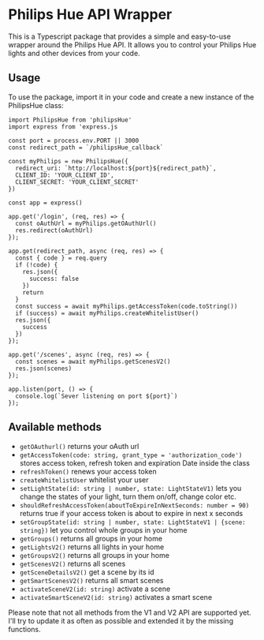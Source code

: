 # Philips Hue API Wrapper

This is a Typescript package that provides a simple and easy-to-use wrapper around the Philips Hue API. It allows you to control your Philips Hue lights and other devices from your code.

## Usage

To use the package, import it in your code and create a new instance of the PhilipsHue class:

```
import PhilipsHue from 'philipsHue'
import express from 'express.js

const port = process.env.PORT || 3000
const redirect_path = `/philipsHue_callback`

const myPhilips = new PhilipsHue({
  redirect_uri: `http://localhost:${port}${redirect_path}`,
  CLIENT_ID: 'YOUR_CLIENT_ID',
  CLIENT_SECRET: 'YOUR_CLIENT_SECRET'
})

const app = express()

app.get('/login', (req, res) => {
  const oAuthUrl = myPhilips.getOAuthUrl()
  res.redirect(oAuthUrl)
});

app.get(redirect_path, async (req, res) => {
  const { code } = req.query
  if (!code) {
    res.json({
      success: false
    })
    return
  }
  const success = await myPhilips.getAccessToken(code.toString())
  if (success) = await myPhilips.createWhitelistUser()
  res.json({
    success
  })
});

app.get('/scenes', async (req, res) => {
  const scenes = await myPhilips.getScenesV2()
  res.json(scenes)
});

app.listen(port, () => {
  console.log(`Sever listening on port ${port}`)
});
```

## Available methods

- `getOAuthurl()` returns your oAuth url
- `getAccessToken(code: string, grant_type = 'authorization_code')` stores access token, refresh token and expiration Date inside the class
- `refreshToken()` renews your access token
- `createWhitelistUser` whitelist your user
- `setLightState(id: string | number, state: LightStateV1)` lets you change the states of your light, turn them on/off, change color etc.
- `shouldRefreshAccessToken(aboutToExpireInNextSeconds: number = 90)` returns true if your access token is about to expire in next x seconds
- `setGroupState(id: string | number, state: LightStateV1 | {scene: string})` let you control whole groups in your home
- `getGroups()` returns all groups in your home
- `getLightsV2()` returns all lights in your home
- `getGroupsV2()` returns all groups in your home
- `getScenesV2()` returns all scenes
- `getSceneDetailsV2()` get a scene by its id
- `getSmartScenesV2()` returns all smart scenes
- `activateSceneV2(id: string)` activate a scene
- `activateSmartSceneV2(id: string)` activates a smart scene

Please note that not all methods from the V1 and V2 API are supported yet.
I'll try to update it as often as possible and extended it by the missing functions.
